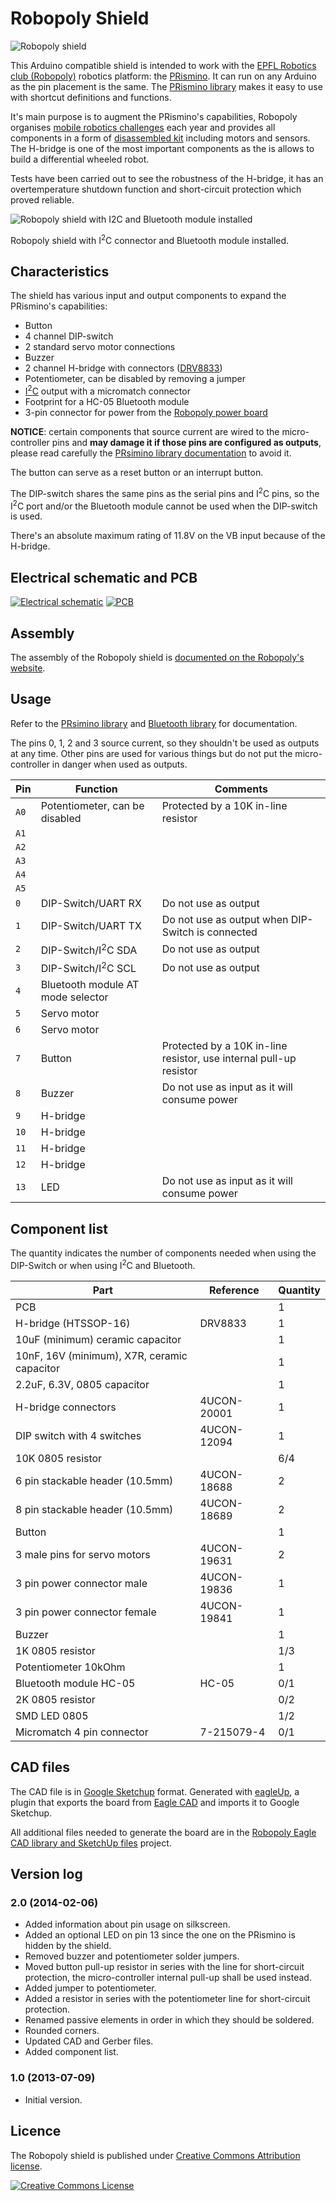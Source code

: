 # Robopoly Shield

![Robopoly shield](shield.png)

This Arduino compatible shield is intended to work with the [EPFL Robotics club (Robopoly)](http://robopoly.epfl.ch) robotics platform: the [PRismino](https://github.com/Robopoly/PRismino). It can run on any Arduino as the pin placement is the same. The [PRismino library](https://github.com/Robopoly/prismino-library) makes it easy to use with shortcut definitions and functions.

It's main purpose is to augment the PRismino's capabilities, Robopoly organises [mobile robotics challenges](http://robopoly.epfl.ch/evenements) each year and provides all components in a form of [disassembled kit](http://robopoly.epfl.ch/prisme) including motors and sensors. The H-bridge is one of the most important components as the is allows to build a differential wheeled robot.

Tests have been carried out to see the robustness of the H-bridge, it has an overtemperature shutdown function and short-circuit protection which proved reliable.

![Robopoly shield with I2C and Bluetooth module installed](shield_bluetooth.png)

Robopoly shield with I<sup>2</sup>C connector and Bluetooth module installed.

## Characteristics

The shield has various input and output components to expand the PRismino's capabilities:

* Button
* 4 channel DIP-switch
* 2 standard servo motor connections
* Buzzer
* 2 channel H-bridge with connectors ([DRV8833](http://www.ti.com/product/drv8833))
* Potentiometer, can be disabled by removing a jumper
* [I<sup>2</sup>C](http://en.wikipedia.org/wiki/I%C2%B2C) output with a micromatch connector
* Footprint for a HC-05 Bluetooth module
* 3-pin connector for power from the [Robopoly power board](https://github.com/Robopoly/Power-Board)

**NOTICE**: certain components that source current are wired to the micro-controller pins and **may damage it if those pins are configured as outputs**, please read carefully the [PRsimino library documentation](https://github.com/Robopoly/prismino-library) to avoid it.

The button can serve as a reset button or an interrupt button.

The DIP-switch shares the same pins as the serial pins and I<sup>2</sup>C pins, so the I<sup>2</sup>C port and/or the Bluetooth module cannot be used when the DIP-switch is used.

There's an absolute maximum rating of 11.8V on the VB input because of the H-bridge.

## Electrical schematic and PCB

[![Electrical schematic](schematic.png)](schematic.pdf)
[![PCB](pcb.png)](pcb.pdf)

## Assembly

The assembly of the Robopoly shield is [documented on the Robopoly's website](http://robopoly.epfl.ch/prisme/assemblage).

## Usage

Refer to the [PRsimino library](https://github.com/Robopoly/prismino-library) and [Bluetooth library](https://github.com/Robopoly/bluetooth-library) for documentation.

The pins 0, 1, 2 and 3 source current, so they shouldn't be used as outputs at any time. Other pins are used for various things but do not put the micro-controller in danger when used as outputs.

| Pin | Function                          | Comments                                                           |
| --- | --------------------------------- | ------------------------------------------------------------------ |
|`A0` | Potentiometer, can be disabled    | Protected by a 10K in-line resistor                                |
|`A1` |                                   |                                                                    |
|`A2` |                                   |                                                                    |
|`A3` |                                   |                                                                    |
|`A4` |                                   |                                                                    |
|`A5` |                                   |                                                                    |
|`0`  | DIP-Switch/UART RX                | Do not use as output                                               |
|`1`  | DIP-Switch/UART TX                | Do not use as output when DIP-Switch is connected                  |
|`2`  | DIP-Switch/I<sup>2</sup>C SDA     | Do not use as output                                               |
|`3`  | DIP-Switch/I<sup>2</sup>C SCL     | Do not use as output                                               |
|`4`  | Bluetooth module AT mode selector |                                                                    |
|`5`  | Servo motor                       |                                                                    |
|`6`  | Servo motor                       |                                                                    |
|`7`  | Button                            | Protected by a 10K in-line resistor, use internal pull-up resistor |
|`8`  | Buzzer                            | Do not use as input as it will consume power                       |
|`9`  | H-bridge                          |                                                                    |
|`10` | H-bridge                          |                                                                    |
|`11` | H-bridge                          |                                                                    |
|`12` | H-bridge                          |                                                                    |
|`13` | LED                               | Do not use as input as it will consume power                       |

## Component list

The quantity indicates the number of components needed when using the DIP-Switch or when using I<sup>2</sup>C and Bluetooth.

| Part                                             | Reference   | Quantity |
| ------------------------------------------------ | ----------- | -------- |
| PCB                                              |             | 1        |
| H-bridge (HTSSOP-16)                             | DRV8833     | 1        |
| 10uF (minimum) ceramic capacitor                 |             | 1        |
| 10nF, 16V (minimum), X7R, ceramic capacitor      |             | 1        |
| 2.2uF, 6.3V, 0805 capacitor                      |             | 1        |
| H-bridge connectors                              | 4UCON-20001 | 1        |
| DIP switch with 4 switches                       | 4UCON-12094 | 1        |
| 10K 0805 resistor                                |             | 6/4      |
| 6 pin stackable header (10.5mm)                  | 4UCON-18688 | 2        |
| 8 pin stackable header (10.5mm)                  | 4UCON-18689 | 2        |
| Button                                           |             | 1        |
| 3 male pins for servo motors                     | 4UCON-19631 | 2        |
| 3 pin power connector male                       | 4UCON-19836 | 1        |
| 3 pin power connector female                     | 4UCON-19841 | 1        |
| Buzzer                                           |             | 1        |
| 1K 0805 resistor                                 |             | 1/3      |
| Potentiometer 10kOhm                             |             | 1        |
| Bluetooth module HC-05                           | HC-05       | 0/1      |
| 2K 0805 resistor                                 |             | 0/2      |
| SMD LED 0805                                     |             | 1/2      |
| Micromatch 4 pin connector                       | 7-215079-4  | 0/1      |

## CAD files

The CAD file is in [Google Sketchup](http://www.sketchup.com) format. Generated with [eagleUp](http://eagleup.wordpress.com/), a plugin that exports the board from [Eagle CAD](http://www.cadsoftusa.com) and imports it to Google Sketchup.

All additional files needed to generate the board are in the [Robopoly Eagle CAD library and SketchUp files](https://github.com/Robopoly/Robopoly-Eagle-library) project.

## Version log

### 2.0 (2014-02-06)

* Added information about pin usage on silkscreen.
* Added an optional LED on pin 13 since the one on the PRismino is hidden by the shield.
* Removed buzzer and potentiometer solder jumpers.
* Moved button pull-up resistor in series with the line for short-circuit protection, the micro-controller internal pull-up shall be used instead.
* Added jumper to potentiometer.
* Added a resistor in series with the potentiometer line for short-circuit protection.
* Renamed passive elements in order in which they should be soldered.
* Rounded corners.
* Updated CAD and Gerber files.
* Added component list.

### 1.0 (2013-07-09)

* Initial version.

## Licence

The Robopoly shield is published under [Creative Commons Attribution license](http://creativecommons.org/licenses/by/3.0/).

[![Creative Commons License](http://i.creativecommons.org/l/by/3.0/88x31.png)](http://creativecommons.org/licenses/by/3.0/)
